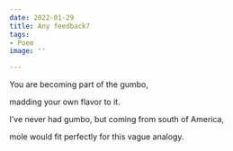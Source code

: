 ```yaml
---
date: 2022-01-29
title: Any feedback?
tags:
- Poem
image: ''

---
```

You are becoming part of the gumbo,

madding your own flavor to it.

I’ve never had gumbo, but coming from south of America, 

mole would fit perfectly for this vague analogy.